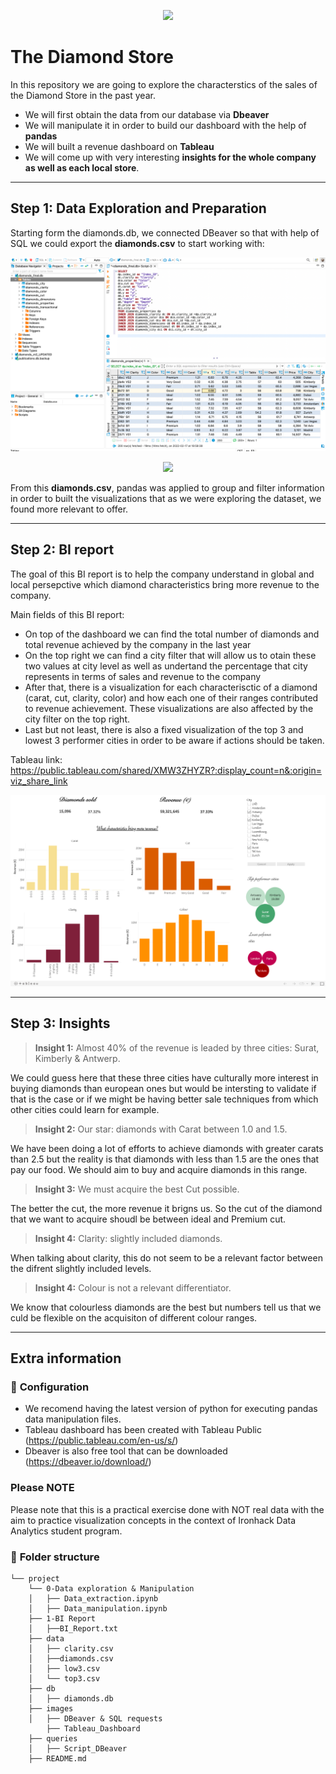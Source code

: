 <p align="center"><img src="https://encrypted-tbn0.gstatic.com/images?q=tbn:ANd9GcRTfPGGU_vu9pE4qzD0maeSB1ToqIQE1xY9KA&usqp=CAU"></p>


# The Diamond Store 

In this repository we are going to explore the characterstics of the sales of the Diamond Store in the past year. 
- We will first obtain the data from our database via **Dbeaver**
- We will manipulate it in order to build our dashboard with the help of **pandas**
- We will built a revenue dashboard on **Tableau**
- We will come up with very interesting **insights for the whole company as well as each local store**. 

---

## __Step 1: Data Exploration and Preparation__

Starting form the diamonds.db, we connected DBeaver so that with help of SQL we could export the **diamonds.csv** to start working with: 

<p align="center"><img src="./images/DBeaver & SQL requests.png"></p>


<p align="center"><img src="https://www.jorgehoya.es/wp-content/uploads/2018/01/dbeaver.png"></p>



From this **diamonds.csv**, pandas was applied to group and filter information in order to built the visualizations that as we were exploring the dataset, we found more relevant to offer. 


---



## __Step 2: BI report__

The goal of this BI report is to help the company understand in global and local persepctive which diamond characteristics bring more revenue to the company. 

Main fields of this BI report: 
- On top of the dashboard we can find the total number of diamonds and total revenue achieved by the company in the last year
- On the top right we can find a city filter that will allow us to otain these two values at city level as well as undertand the percentage that city represents in terms of sales and revenue to the company
- After that, there is a visualization for each characterisctic of a diamond (carat, cut, clarity, color) and how each one of their ranges contributed to revenue achievement. These visualizations are also affected by the city filter on the top right. 
- Last but not least, there is also a fixed visualization of the top 3 and lowest 3 performer cities in order to be aware if actions should be taken. 

Tableau link: https://public.tableau.com/shared/XMW3ZHYZR?:display_count=n&:origin=viz_share_link

<p align="center"><img src="./images/Tableau_Dashboard.png"></p>


---



## __Step 3: Insights__


> __Insight 1:__ Almost 40% of the revenue is leaded by three cities: Surat, Kimberly & Antwerp.

We could guess here that these three cities have culturally more interest in buying diamonds than european ones but would be intersting to validate if that is the case or if we might be having better sale techniques from which other cities could learn for example. 


> __Insight 2:__ Our star: diamonds with Carat between 1.0 and 1.5.

We have been doing a lot of efforts to achieve diamonds with greater carats than 2.5 but the reality is that diamonds with less than 1.5 are the ones that pay our food. We should aim to buy and acquire diamonds in this range.  

> __Insight 3:__ We must acquire the best Cut possible.

The better the cut, the more revenue it brigns us. So the cut of the diamond that we want to acquire shoudl be between ideal and Premium cut.  

> __Insight 4:__ Clarity: slightly included diamonds.

When talking about clarity, this do not seem to be a relevant factor between the difrent slightly included levels. 

> __Insight 4:__ Colour is not a relevant differentiator.

We know that colourless diamonds are the best but numbers tell us that we culd be flexible on the acquisiton of different colour ranges.    



---


## __Extra information__


### :wrench: **Configuration**
- We recomend having the latest version of python for executing pandas data manipulation files.
- Tableau dashboard has been created with Tableau Public (https://public.tableau.com/en-us/s/)
- Dbeaver is also free tool that can be downloaded (https://dbeaver.io/download/)

###  **Please NOTE**
Please note that this is a practical exercise done with NOT real data with the aim to practice visualization concepts in the context of Ironhack Data Analytics student program. 

### :file_folder: **Folder structure**
```
└── project
    └── 0-Data exploration & Manipulation
    │   ├── Data_extraction.ipynb
    │   ├── Data_manipulation.ipynb
    ├── 1-BI Report
    │   ├──BI_Report.txt
    ├── data
    │   ├── clarity.csv
    │   ├──diamonds.csv
    │   ├── low3.csv
    │   └── top3.csv
    ├── db
    │   ├── diamonds.db
    ├── images
    │   ├── DBeaver & SQL requests
        ├── Tableau_Dashboard
    ├── queries
    │   ├── Script_DBeaver
    ├── README.md
    
